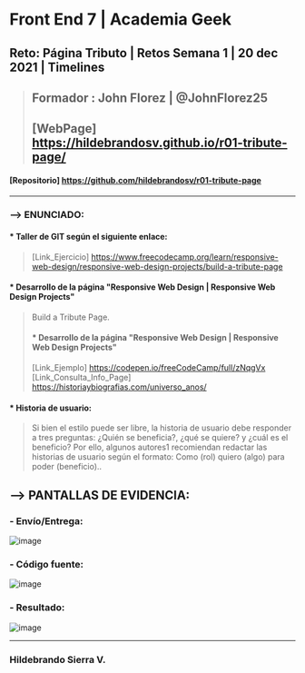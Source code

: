 # Front End 7 | Academia Geek
## Reto: Página Tributo | Retos Semana 1 | 20 dec 2021 | Timelines

> ## Formador : John Florez | @JohnFlorez25
> ## [WebPage] https://hildebrandosv.github.io/r01-tribute-page/
#### [Repositorio] https://github.com/hildebrandosv/r01-tribute-page
___
### --> ENUNCIADO:
#### * Taller de GIT según el siguiente enlace:
> [Link_Ejercicio] https://www.freecodecamp.org/learn/responsive-web-design/responsive-web-design-projects/build-a-tribute-page
#### * Desarrollo de la página "Responsive Web Design | Responsive Web Design Projects"
> Build a Tribute Page.
> #### * Desarrollo de la página "Responsive Web Design | Responsive Web Design Projects"
> [Link_Ejemplo] https://codepen.io/freeCodeCamp/full/zNqgVx
> [Link_Consulta_Info_Page] https://historiaybiografias.com/universo_anos/

#### * Historia de usuario:
> Si bien el estilo puede ser libre, la historia de usuario debe responder a tres preguntas: ¿Quién se beneficia?, ¿qué se quiere? y ¿cuál es el beneficio? Por ello, algunos autores1​ recomiendan redactar las historias de usuario según el formato: Como (rol) quiero (algo) para poder (beneficio)..


## --> PANTALLAS DE EVIDENCIA:

### - Envío/Entrega:
![image](https://user-images.githubusercontent.com/73366557/146688527-03be067d-ba2c-44f2-b63f-68d65949661e.png)

### - Código fuente:
![image](https://user-images.githubusercontent.com/73366557/146688222-f0601449-30a0-4a85-a2f7-e6d0a43c5f82.png)

### - Resultado:
![image](https://user-images.githubusercontent.com/73366557/146688191-100be23c-6b85-4c90-a2cf-34975482e0ba.png)

___
### Hildebrando Sierra V.

